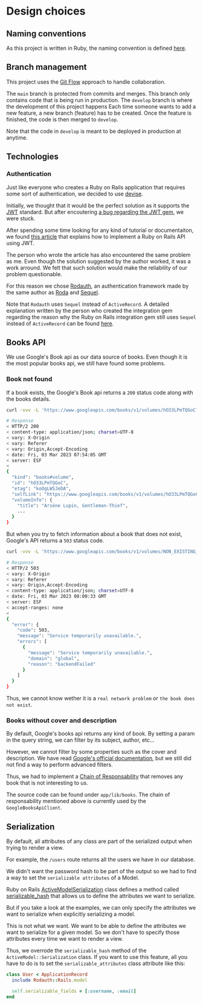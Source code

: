 # Design choices

## Naming conventions

As this project is written in Ruby, the naming convention is defined [here](https://namingconvention.org/ruby/).

## Branch management

This project uses the [Git Flow](https://www.atlassian.com/git/tutorials/comparing-workflows/gitflow-workflow) approach to handle collaboration.

The `main` branch is protected from commits and merges. This branch only contains code that is being run in production. The `develop` branch is where the development of this project happens Each time someone wants to add a new feature, a new branch (feature) has to be created. Once the feature is finished, the code is then merged to `develop`.

Note that the code in `develop` is meant to be deployed in production at anytime.

## Technologies

### Authentication

Just like everyone who creates a Ruby on Rails application that requires some sort of authentication, we decided to use [devise](https://github.com/heartcombo/devise).

Initially, we thought that it would be the perfect solution as it supports the [JWT](https://jwt.io/) standard. But after encoutering [a bug regarding the JWT gem](https://github.com/waiting-for-dev/devise-jwt/issues/235#issuecomment-1214414894), we were stuck.

After spending some time looking for any kind of tutorial or documentaiton, we found [this article](https://dakotaleemartinez.com/tutorials/devise-jwt-api-only-mode-for-authentication/#sanity-check-try-it-out-in-postman) that explains how to implement a Ruby on Rails API using JWT.

The person who wrote the article has also encountered the same problem as me. Even though the solution suggested by the author worked, it was a work arround. We felt that such solution would make the reliability of our problem questionable.

For this reason we chose [Rodauth](https://rodauth.jeremyevans.net/), an authentication framework made by the same author as [Roda](https://roda.jeremyevans.net/) and [Sequel](https://sequel.jeremyevans.net/).

Note that `Rodauth` uses `Sequel` instead of `ActiveRecord`. A detailed explanation written by the person who created the integration gem regarding the reason why the Ruby on Rails integration gem still uses `Sequel` instead of `ActiveRecord` can be found [here](https://janko.io/what-it-took-to-build-a-rails-integration-for-rodauth/#active-record).

## Books API

We use Google's Book api as our data source of books. Even though it is the most popular books api, we still have found some problems.

### Book not found

If a book exists, the Google's Book api returns a `200` status code along with the books details.

```sh
curl -vvv -L 'https://www.googleapis.com/books/v1/volumes/hO33LPmTQGoC?key=<YOUR_API_KEY>'

# Response
< HTTP/2 200
< content-type: application/json; charset=UTF-8
< vary: X-Origin
< vary: Referer
< vary: Origin,Accept-Encoding
< date: Fri, 03 Mar 2023 07:54:05 GMT
< server: ESF
<
{
  "kind": "books#volume",
  "id": "hO33LPmTQGoC",
  "etag": "koOgLW5JeDA",
  "selfLink": "https://www.googleapis.com/books/v1/volumes/hO33LPmTQGoC",
  "volumeInfo": {
    "title": "Arsène Lupin, Gentleman-Thief",
    ...
  }
}
```

But when you try to fetch information about a book that does not exist, Google's API returns a `503` status code.

```sh
curl -vvv -L 'https://www.googleapis.com/books/v1/volumes/NON_EXISTING_ID?key=<YOUR_API_KEY>'

# Response
< HTTP/2 503
< vary: X-Origin
< vary: Referer
< vary: Origin,Accept-Encoding
< content-type: application/json; charset=UTF-8
< date: Fri, 03 Mar 2023 08:00:33 GMT
< server: ESF
< accept-ranges: none
<
{
  "error": {
    "code": 503,
    "message": "Service temporarily unavailable.",
    "errors": [
      {
        "message": "Service temporarily unavailable.",
        "domain": "global",
        "reason": "backendFailed"
      }
    ]
  }
}
```

Thus, we cannot know wether it is a `real network problem` or `the book does not exist`.

### Books without cover and description

By default, Google's books api returns any kind of book. By setting a param in the query string, we can filter by its subject, author, etc...

However, we cannot filter by some properties such as the cover and description. We have read [Google's official documentation](https://developers.google.com/books/docs/v1/using), but we still did not find a way to perform advanced filters.

Thus, we had to implement a [Chain of Responsability](https://refactoring.guru/design-patterns/chain-of-responsibility) that removes any book that is not interesting to us.

The source code can be found under `app/lib/books`. The chain of responsability mentioned above is currently used by the `GoogleBooksApiClient`.

## Serialization

By default, all attributes of any class are part of the serialized output when trying to render a view.

For example, the `/users` route returns all the users we have in our database.

We didn't want the password hash to be part of the output so we had to find a way to set the `serializable attributes` of a Model.

Ruby on Rails [ActiveModelSerialization](https://apidock.com/rails/ActiveModel/Serialization) class defines a method called [serializable_hash](https://apidock.com/rails/ActiveModel/Serialization/serializable_hash) that allows us to define the attributes we want to serialize.

But if you take a look at the examples, we can only specify the attributes we want to serialize when explicitly serializing a model.

This is not what we want. We want to be able to define the attributes we want to serialize for a given model. So we don't have to specify those attributes every time we want to render a view.

Thus, we overrode the `serializable_hash` method of the `ActiveModel::Serialization` class. If you want to use this feature, all you have to do is to set the `serializable_attributes` class attribute like this:

```ruby
class User < ApplicationRecord
  include Rodauth::Rails.model

  self.serializable_fields = [:username, :email]
end
```